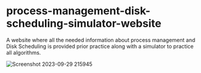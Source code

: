 # process-management-disk-scheduling-simulator-website
A website where all the needed information about process management and Disk Scheduling is provided prior practice along with a simulator to practice all algorithms.


![Screenshot 2023-09-29 215945](https://github.com/NeelamPavan/process-management-disk-scheduling-simulator-website/assets/91205972/2b6a494f-caf2-4e85-814e-686e3d6354db)
